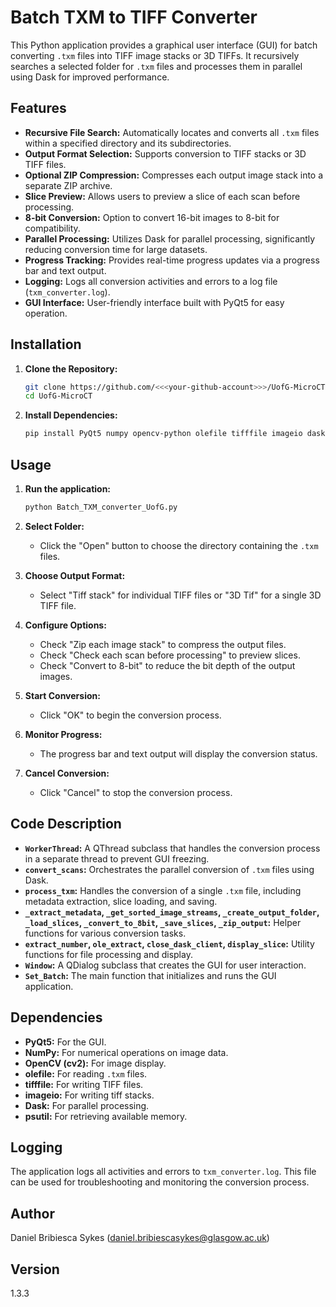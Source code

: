 # Batch TXM to TIFF Converter

This Python application provides a graphical user interface (GUI) for batch converting `.txm` files into TIFF image stacks or 3D TIFFs. It recursively searches a selected folder for `.txm` files and processes them in parallel using Dask for improved performance.

## Features

-   **Recursive File Search:** Automatically locates and converts all `.txm` files within a specified directory and its subdirectories.
-   **Output Format Selection:** Supports conversion to TIFF stacks or 3D TIFF files.
-   **Optional ZIP Compression:** Compresses each output image stack into a separate ZIP archive.
-   **Slice Preview:** Allows users to preview a slice of each scan before processing.
-   **8-bit Conversion:** Option to convert 16-bit images to 8-bit for compatibility.
-   **Parallel Processing:** Utilizes Dask for parallel processing, significantly reducing conversion time for large datasets.
-   **Progress Tracking:** Provides real-time progress updates via a progress bar and text output.
-   **Logging:** Logs all conversion activities and errors to a log file (`txm_converter.log`).
-   **GUI Interface:** User-friendly interface built with PyQt5 for easy operation.

## Installation

1.  **Clone the Repository:**

    ```bash
    git clone https://github.com/<<<your-github-account>>>/UofG-MicroCT.git
    cd UofG-MicroCT
    ```

2.  **Install Dependencies:**

    ```bash
    pip install PyQt5 numpy opencv-python olefile tifffile imageio dask distributed psutil
    ```

## Usage

1.  **Run the application:**

    ```bash
    python Batch_TXM_converter_UofG.py
    ```

2.  **Select Folder:**
    -   Click the "Open" button to choose the directory containing the `.txm` files.
3.  **Choose Output Format:**
    -   Select "Tiff stack" for individual TIFF files or "3D Tif" for a single 3D TIFF file.
4.  **Configure Options:**
    -   Check "Zip each image stack" to compress the output files.
    -   Check "Check each scan before processing" to preview slices.
    -   Check "Convert to 8-bit" to reduce the bit depth of the output images.
5.  **Start Conversion:**
    -   Click "OK" to begin the conversion process.
6.  **Monitor Progress:**
    -   The progress bar and text output will display the conversion status.
7.  **Cancel Conversion:**
    -   Click "Cancel" to stop the conversion process.

## Code Description

-   **`WorkerThread`:** A QThread subclass that handles the conversion process in a separate thread to prevent GUI freezing.
-   **`convert_scans`:** Orchestrates the parallel conversion of `.txm` files using Dask.
-   **`process_txm`:** Handles the conversion of a single `.txm` file, including metadata extraction, slice loading, and saving.
-   **`_extract_metadata`, `_get_sorted_image_streams`, `_create_output_folder`, `_load_slices`, `_convert_to_8bit`, `_save_slices`, `_zip_output`:** Helper functions for various conversion tasks.
-   **`extract_number`, `ole_extract`, `close_dask_client`, `display_slice`:** Utility functions for file processing and display.
-   **`Window`:** A QDialog subclass that creates the GUI for user interaction.
-   **`Set_Batch`:** The main function that initializes and runs the GUI application.

## Dependencies

-   **PyQt5:** For the GUI.
-   **NumPy:** For numerical operations on image data.
-   **OpenCV (cv2):** For image display.
-   **olefile:** For reading `.txm` files.
-   **tifffile:** For writing TIFF files.
-   **imageio:** For writing tiff stacks.
-   **Dask:** For parallel processing.
-   **psutil:** For retrieving available memory.

## Logging

The application logs all activities and errors to `txm_converter.log`. This file can be used for troubleshooting and monitoring the conversion process.

## Author

Daniel Bribiesca Sykes (<daniel.bribiescasykes@glasgow.ac.uk>)

## Version

1.3.3
